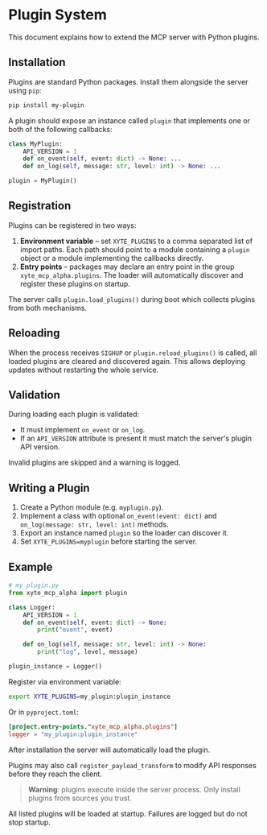 # Plugin System

This document explains how to extend the MCP server with Python plugins.

## Installation

Plugins are standard Python packages. Install them alongside the server using
`pip`:

```bash
pip install my-plugin
```

A plugin should expose an instance called `plugin` that implements one or both
of the following callbacks:

```python
class MyPlugin:
    API_VERSION = 1
    def on_event(self, event: dict) -> None: ...
    def on_log(self, message: str, level: int) -> None: ...

plugin = MyPlugin()
```

## Registration

Plugins can be registered in two ways:

1. **Environment variable** – set `XYTE_PLUGINS` to a comma separated list of
   import paths. Each path should point to a module containing a `plugin`
   object or a module implementing the callbacks directly.
2. **Entry points** – packages may declare an entry point in the group
   `xyte_mcp_alpha.plugins`. The loader will automatically discover and
   register these plugins on startup.

The server calls `plugin.load_plugins()` during boot which collects plugins from
both mechanisms.

## Reloading

When the process receives `SIGHUP` or `plugin.reload_plugins()` is called, all
loaded plugins are cleared and discovered again. This allows deploying updates
without restarting the whole service.

## Validation

During loading each plugin is validated:

* It must implement `on_event` or `on_log`.
* If an `API_VERSION` attribute is present it must match the server's plugin API
  version.

Invalid plugins are skipped and a warning is logged.

## Writing a Plugin

1. Create a Python module (e.g. `myplugin.py`).
2. Implement a class with optional `on_event(event: dict)` and
   `on_log(message: str, level: int)` methods.
3. Export an instance named `plugin` so the loader can discover it.
4. Set `XYTE_PLUGINS=myplugin` before starting the server.

## Example

```python
# my_plugin.py
from xyte_mcp_alpha import plugin

class Logger:
    API_VERSION = 1
    def on_event(self, event: dict) -> None:
        print("event", event)

    def on_log(self, message: str, level: int) -> None:
        print("log", level, message)

plugin_instance = Logger()
```

Register via environment variable:

```bash
export XYTE_PLUGINS=my_plugin:plugin_instance
```

Or in `pyproject.toml`:

```toml
[project.entry-points."xyte_mcp_alpha.plugins"]
logger = "my_plugin:plugin_instance"
```

After installation the server will automatically load the plugin.

Plugins may also call `register_payload_transform` to modify API responses before
they reach the client.

> **Warning**: plugins execute inside the server process. Only install plugins
> from sources you trust.

All listed plugins will be loaded at startup. Failures are logged but do not stop
startup.
